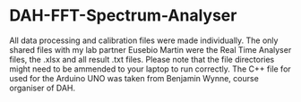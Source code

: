# DAH-FFT-Spectrum-Analyser
All data processing and calibration files were made individually. The only shared files with my lab partner Eusebio Martin were the Real Time Analyser files, the .xlsx and all result .txt files.
Please note that the file directories might need to be ammended to your laptop to run correctly. The C++ file for used for the Arduino UNO was taken from Benjamin Wynne, course organiser of DAH.
